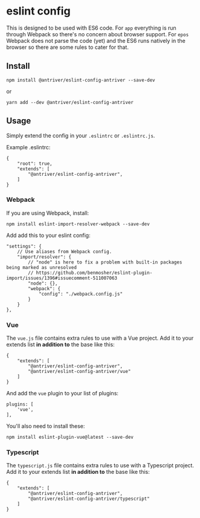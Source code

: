 # eslint config

This is designed to be used with ES6 code. For `app` everything is run through Webpack so there's no concern about browser support. For `epos` Webpack does not parse the code (yet) and the ES6 runs natively in the browser so there are some rules to cater for that.

## Install

    npm install @antriver/eslint-config-antriver --save-dev

or

    yarn add --dev @antriver/eslint-config-antriver

## Usage

Simply extend the config in your `.eslintrc` or `.eslintrc.js`.

Example .eslintrc:

    {
        "root": true,
        "extends": [
            "@antriver/eslint-config-antriver",
        ]
    }

### Webpack

If you are using Webpack, install:

    npm install eslint-import-resolver-webpack --save-dev

Add add this to your eslint config:

    "settings": {
        // Use aliases from Webpack config.
        "import/resolver": {
            // "node" is here to fix a problem with built-in packages being marked as unresolved
            // https://github.com/benmosher/eslint-plugin-import/issues/1396#issuecomment-511007063
            "node": {},
            "webpack": {
                "config": "./webpack.config.js"
            }
        }
    },

### Vue

The `vue.js` file contains extra rules to use with a Vue project. Add it to your extends list **in addition to** the base like this:

    {
        "extends": [
            "@antriver/eslint-config-antriver",
            "@antriver/eslint-config-antriver/vue"
        ]
    }

And add the `vue` plugin to your list of plugins:

    plugins: [
        'vue',
    ],

You'll also need to install these:

    npm install eslint-plugin-vue@latest --save-dev

### Typescript

The `typescript.js` file contains extra rules to use with a Typescript project. Add it to your extends list **in addition to** the base like this:

    {
        "extends": [
            "@antriver/eslint-config-antriver",
            "@antriver/eslint-config-antriver/typescript"
        ]
    }
